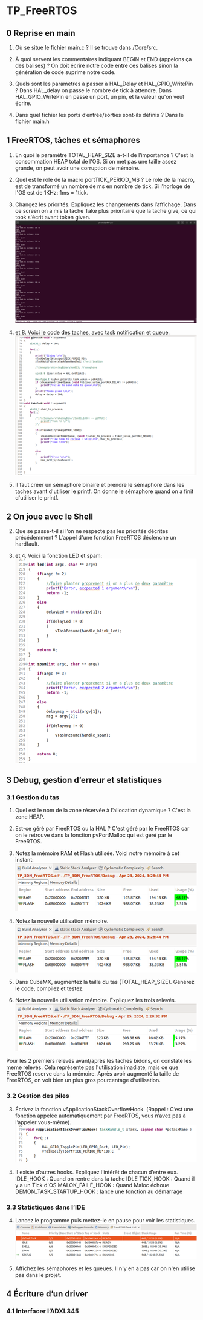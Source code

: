 # TP_FreeRTOS

## 0 Reprise en main

1. Où se situe le fichier main.c ?
  Il se trouve dans /Core/src.

2. À quoi servent les commentaires indiquant BEGIN et END (appelons ça des
balises) ?
On doit écrire notre code entre ces balises sinon la génération de code suprime notre code.

3. Quels sont les paramètres à passer à HAL_Delay et HAL_GPIO_WritePin ?
Dans HAL_delay on passe le nombre de tick à attendre. Dans HAL_GPIO_WritePin en passe un port, un pin, et la valeur qu'on veut écrire.

4. Dans quel fichier les ports d’entrée/sorties sont-ils définis ?
Dans le fichier main.h

## 1 FreeRTOS, tâches et sémaphores

1.  En quoi le paramètre TOTAL_HEAP_SIZE a-t-il de l’importance ?
C'est la consommation HEAP total de l'OS. Si on met pas une taille assez grande, on peut avoir une corruption de mémoire.

2. Quel est le rôle de la macro portTICK_PERIOD_MS ?
Le role de la macro, est de transformé un nombre de ms en nombre de tick. Si l'horloge de l'OS est de 1KHz: 1ms = 1tick.

6. Changez les priorités. Expliquez les changements dans l’affichage.
Dans ce screen on a mis la tache Take plus prioritaire que la tache give, ce qui took s'écrit avant token given.
![plot](./Screenshot1.png)

7. et 8. Voici le code des taches, avec task notification et queue.
![plot](./Screenshot2.png)

12. Il faut créer un sémaphore binaire et prendre le sémaphore dans les taches avant d'utiliser le printf. On donne le sémaphore quand on a finit d'utiliser le printf.

## 2 On joue avec le Shell

2. Que se passe-t-il si l’on ne respecte pas les priorités décrites précédemment ?
L'appel d'une fonction FreeRTOS déclenche un hardfault.

3. et 4. Voici la fonction LED et spam:
![plot](./Screenshot3.png)

## 3 Debug, gestion d’erreur et statistiques
### 3.1 Gestion du tas

1. Quel est le nom de la zone réservée à l’allocation dynamique ?
C'est la zone HEAP.

2. Est-ce géré par FreeRTOS ou la HAL ?
C'est géré par le FreeRTOS car on le retrouve dans la fonction pvPortMalloc qui est géré par le FreeRTOS.

4. Notez la mémoire RAM et Flash utilisée.
Voici notre mémoire à cet instant:
![plot](./Screenshot4.png)

6. Notez la nouvelle utilisation mémoire.
![plot](./Screenshot4.png)

7. Dans CubeMX, augmentez la taille du tas (TOTAL_HEAP_SIZE). Générez le code, compilez et testez.

8. Notez la nouvelle utilisation mémoire. Expliquez les trois relevés.
![plot](./Screenshot5.png)

Pour les 2 premiers relevés avant/après les taches bidons, on constate les meme relevés.
Cela représente pas l'utilisation imadiate, mais ce que FreeRTOS reserve dans la mémoire.
Après avoir augmenté la taille de FreeRTOS, on voit bien un plus gros pourcentage d'utilisation.

### 3.2 Gestion des piles

3. Écrivez la fonction vApplicationStackOverflowHook. (Rappel : C’est une
fonction appelée automatiquement par FreeRTOS, vous n’avez pas à l’appeler
vous-même).
![plot](./Screenshot6.png)

5. Il existe d’autres hooks. Expliquez l’intérêt de chacun d’entre eux.
IDLE_HOOK : Quand on rentre dans la tache IDLE
TICK_HOOK : Quand il y a un Tick d'OS
MALOK_FAILE_HOOK : Quand Maloc échoue
DEMON_TASK_STARTUP_HOOK : lance une fonction au démarrage

### 3.3 Statistiques dans l’IDE

4. Lancez le programme puis mettez-le en pause pour voir les statistiques.
![plot](./Screenshot7.png)

7. Affichez les sémaphores et les queues.
Il n'y en a pas car on n'en utilise pas dans le projet.

## 4 Écriture d’un driver
### 4.1 Interfacer l’ADXL345
